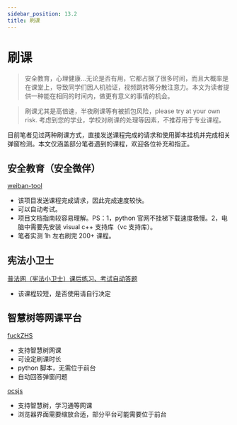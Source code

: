 ```yaml
---
sidebar_position: 13.2
title: 刷课
---
```


# **刷课**

> 安全教育，心理健康...无论是否有用，它都占据了很多时间，而且大概率是在课堂上，导致同学们因人机验证，视频跳转等分散注意力。本文为读者提供一种能在相同的时间内，做更有意义的事情的机会。

> 刷课尤其是高倍速，半夜刷课等有被抓包风险，please try at your own risk.
> 考虑到您的学业，学校对刷课的处理等因素，不推荐用于专业课程。

目前笔者见过两种刷课方式，直接发送课程完成的请求和使用脚本挂机并完成相关弹窗检测。本文仅涵盖部分笔者遇到的课程，欢迎各位补充和指正。

## 安全教育（安全微伴）

[weiban-tool](https://github.com/Coaixy/weiban-tool)

- 该项目发送课程完成请求，因此完成速度较快。
- 可以自动考试。
- 项目文档指南较容易理解。PS：1，python 官网不挂梯下载速度极慢。2，电脑中需要先安装 visual c++ 支持库（vc 支持库）。
- 笔者实测 1h 左右刷完 200+ 课程。

## 宪法小卫士

[普法网（宪法小卫士）课后练习、考试自动答题](https://greasyfork.org/zh-CN/scripts/430038-%E6%99%AE%E6%B3%95%E7%BD%91-%E5%AE%AA%E6%B3%95%E5%B0%8F%E5%8D%AB%E5%A3%AB-%E8%AF%BE%E5%90%8E%E7%BB%83%E4%B9%A0-%E8%80%83%E8%AF%95%E8%87%AA%E5%8A%A8%E7%AD%94%E9%A2%98)

- 该课程较短，是否使用请自行决定

## 智慧树等网课平台

[fuckZHS](https://github.com/VermiIIi0n/fuckZHS)

- 支持智慧树网课
- 可设定刷课时长
- python 脚本，无需位于前台
- 自动回答弹窗问题

[ocsjs](https://docs.ocsjs.com/docs/quickly-start)

- 支持智慧树，学习通等网课
- 浏览器界面需要缩放合适，部分平台可能需要位于前台
